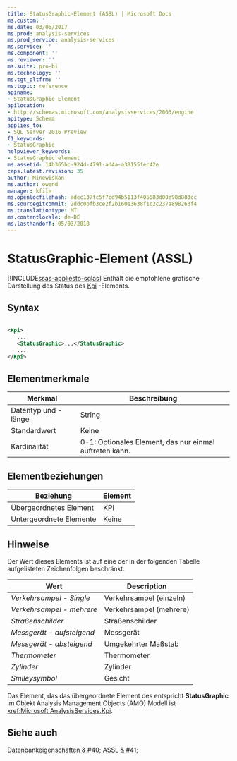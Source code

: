```yaml
---
title: StatusGraphic-Element (ASSL) | Microsoft Docs
ms.custom: ''
ms.date: 03/06/2017
ms.prod: analysis-services
ms.prod_service: analysis-services
ms.service: ''
ms.component: ''
ms.reviewer: ''
ms.suite: pro-bi
ms.technology: ''
ms.tgt_pltfrm: ''
ms.topic: reference
apiname:
- StatusGraphic Element
apilocation:
- http://schemas.microsoft.com/analysisservices/2003/engine
apitype: Schema
applies_to:
- SQL Server 2016 Preview
f1_keywords:
- StatusGraphic
helpviewer_keywords:
- StatusGraphic element
ms.assetid: 14b365bc-924d-4791-ad4a-a38155fec42e
caps.latest.revision: 35
author: Minewiskan
ms.author: owend
manager: kfile
ms.openlocfilehash: adec137fc5f7cd94b5113f405583d00e98d883cc
ms.sourcegitcommit: 2ddc0bfb3ce2f2b160e3638f1c2c237a898263f4
ms.translationtype: MT
ms.contentlocale: de-DE
ms.lasthandoff: 05/03/2018
---
```

# <a name="statusgraphic-element-assl"></a>StatusGraphic-Element (ASSL)
[!INCLUDE[ssas-appliesto-sqlas](../../../includes/ssas-appliesto-sqlas.md)]
  Enthält die empfohlene grafische Darstellung des Status des [Kpi](../../../analysis-services/scripting/objects/kpi-element-assl.md) -Elements.  
  
## <a name="syntax"></a>Syntax  
  
```xml  
  
<Kpi>  
   ...  
   <StatusGraphic>...</StatusGraphic>  
   ...  
</Kpi>  
```  
  
## <a name="element-characteristics"></a>Elementmerkmale  
  
|Merkmal|Beschreibung|  
|--------------------|-----------------|  
|Datentyp und -länge|String|  
|Standardwert|Keine|  
|Kardinalität|0-1: Optionales Element, das nur einmal auftreten kann.|  
  
## <a name="element-relationships"></a>Elementbeziehungen  
  
|Beziehung|Element|  
|------------------|-------------|  
|Übergeordnetes Element|[KPI](../../../analysis-services/scripting/objects/kpi-element-assl.md)|  
|Untergeordnete Elemente|Keine|  
  
## <a name="remarks"></a>Hinweise  
 Der Wert dieses Elements ist auf eine der in der folgenden Tabelle aufgelisteten Zeichenfolgen beschränkt.  
  
|Wert|Description|  
|-----------|-----------------|  
|*Verkehrsampel - Single*|Verkehrsampel (einzeln)|  
|*Verkehrsampel - mehrere*|Verkehrsampel (mehrere)|  
|*Straßenschilder*|Straßenschilder|  
|*Messgerät - aufsteigend*|Messgerät|  
|*Messgerät - absteigend*|Umgekehrter Maßstab|  
|*Thermometer*|Thermometer|  
|*Zylinder*|Zylinder|  
|*Smileysymbol*|Gesicht|  
  
 Das Element, das das übergeordnete Element des entspricht **StatusGraphic** im Objekt Analysis Management Objects (AMO) Modell ist <xref:Microsoft.AnalysisServices.Kpi>.  
  
## <a name="see-also"></a>Siehe auch  
 [Datenbankeigenschaften & #40; ASSL & #41;](../../../analysis-services/scripting/properties/properties-assl.md)  
  
  
